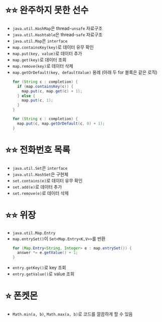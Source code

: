 # ⭐⭐ 완주하지 못한 선수

* `java.util.HashMap`은 thread-`unsafe` 자료구조
* `java.util.Hashtable`은 thread-`safe` 자료구조
* `java.util.Map`은 `interface`
* `map.containsKey(key)`로 데이터 유무 확인
* `map.put(key, value)`로 데이터 추가
* `map.get(key)`로 데이터 조회
* `map.remove(key)`로 데이터 삭제
* `map.getOrDefault(key, defaultValue)` 용례 (아래 두 for 블록은 같은 로직)
  ```java
  for (String c : completion) {
    if (map.containsKey(c)) {
      map.put(c, map.get(c) + 1);
    } else {
      map.put(c, 1);
    }
  }

  for (String c : completion) {
    map.put(c, map.getOrDefault(c, 0) + 1);
  }
  ```

# ⭐⭐ 전화번호 목록

* `java.util.Set`은 `interface`
* `java.util.HashSet`은 구현체
* `set.contains(e)`로 데이터 유무 확인
* `set.add(e)`로 데이터 추가
* `set.remove(e)`로 데이터 삭제

# ⭐⭐ 위장

* `java.util.Map.Entry`
* `map.entrySet()`이 `Set<Map.Entry<K,V>>`를 반환
  ```java
  for (Map.Entry<String, Integer> e : map.entrySet()) {
    answer *= e.getValue() + 1;
  }
  ```
* `entry.getKey()`로 key 조회
* `entry.getValue()`로 value 조회

# ⭐️ 폰켓몬

* `Math.min(a, b)`, `Math.max(a, b)`로 코드를 깔끔하게 할 수 있음

